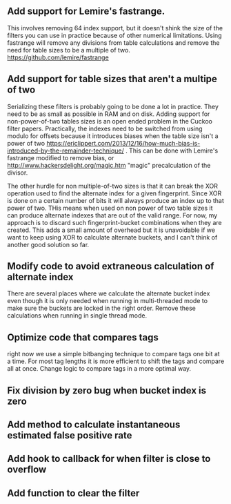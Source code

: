Add support for Lemire's fastrange.
-----------
This involves removing 64 index support, but it doesn't shink the size of the filters you can use in practice because of other numerical limitations. Using fastrange will remove any divisions from table calculations and remove the need for table sizes to be a multiple of two.
https://github.com/lemire/fastrange

Add support for table sizes that aren't a multipe of two
-----------------
Serializing these filters is probably going to be done a lot in practice. They need to be as small as possible in RAM and on disk. Adding support for non-power-of-two tables sizes is an open ended problem in the Cuckoo filter papers. Practically, the indexes need to be switched from using modulo for offsets because it introduces biases when the table size isn't a power of two https://ericlippert.com/2013/12/16/how-much-bias-is-introduced-by-the-remainder-technique/ . This can be done with Lemire's fastrange modified to remove bias, or http://www.hackersdelight.org/magic.htm "magic" precalculation of the divisor.

The other hurdle for non multiple-of-two sizes is that it can break the XOR operation used to find the alternate index for a given fingerprint. Since XOR is done on a certain number of bits it will always produce an index up to that power of two. THis means when used on non power of two table sizes it can produce alternate indexes that are out of the valid range. For now, my approach is to discard such fingerprint-bucket combinations when they are created. This adds a small amount of overhead but it is unavoidable if we want to keep using XOR to calculate alternate buckets, and I can't think of another good solution so far. 


Modify code to avoid extraneous calculation of alternate index
-------------------
There are several places where we calculate the alternate bucket index even though it is only needed when running in multi-threaded mode to make sure the buckets are locked in the right order. Remove these calculations when running in single thread mode.


Optimize code that compares tags
-------------------------
right now we use a simple bitbanging technique to compare tags one bit at a time. For most tag lengths it is more efficient to shift the tags and compare all at once. Change logic to compare tags in a more optimal way.

Fix division by zero bug when bucket index is zero
--------------------------

Add method to calculate instantaneous estimated false positive rate
----------------------------

Add hook to callback for when filter is close to overflow
---------------------------------

Add function to clear the filter
-------------------

